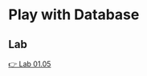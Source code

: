 <!-- .slide: class="exercice" -->

# Play with Database

## Lab

[👉 Lab 01.05](https://github.com/sfeir-open-source/sfeir-school-quarkus/blob/main/steps/01.05-db-configuration/README.md)
